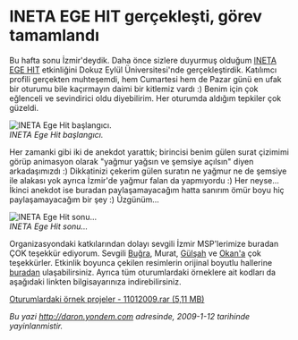 # INETA EGE HIT gerçekleşti, görev tamamlandı
Bu hafta sonu İzmir'deydik. Daha önce sizlere duyurmuş olduğum [INETA
EGE
HIT](http://daron.yondem.com/tr/post/1b832f99-3572-40a4-a7f3-93ae62edbcb0)
etkinliğini Dokuz Eylül Üniversitesi'nde gerçekleştirdik. Katılımcı
profili gerçekten muhteşemdi, hem Cumartesi hem de Pazar günü en ufak
bir oturumu bile kaçırmayın daimi bir kitlemiz vardı :) Benim için çok
eğlenceli ve sevindirici oldu diyebilirim. Her oturumda aldığım tepkiler
çok güzeldi.

![INETA Ege Hit
başlangıcı.](media/INETA_EGE_HIT_gerceklesti_gorev_tamamlandi/11012009_3.jpg)\
*INETA Ege Hit başlangıcı.*

Her zamanki gibi iki de anekdot yarattık; birincisi benim gülen surat
çizimimi görüp animasyon olarak "yağmur yağsın ve şemsiye açılsın" diyen
arkadaşımızdı :) Dikkatinizi çekerim gülen suratın ne yağmur ne de
şemsiye ile alakası yok ayrıca İzmir'de yağmur falan da yapmıyordu :)
Her neyse... İkinci anekdot ise buradan paylaşamayacağım hatta sanırım
ömür boyu hiç paylaşamayacağım bir şey :) Üzgünüm...

![INETA Ege Hit
sonu...](media/INETA_EGE_HIT_gerceklesti_gorev_tamamlandi/11012009_2.jpg)\
*INETA Ege Hit sonu...*

Organizasyondaki katkılarından dolayı sevgili İzmir MSP'lerimize buradan
ÇOK teşekkür ediyorum. Sevgili
[Buğra](http://bugrakocaturk.blogspot.com/), Murat,
[Gülşah](http://gulsahyildizoglu.blogspot.com/) ve
[Okan'a](http://www.okaninecikli.blogspot.com/) çok teşekkürler.
Etkinlik boyunca çekilen resimlerin orijinal boyutlu hallerine
[buradan](http://cid-e780a156a6bd0e34.skydrive.live.com/browse.aspx/INETA%20Ege%20Hit)
ulaşabilirsiniz. Ayrıca tüm oturumlardaki örneklere ait kodları da
aşağıdaki linkten bilgisayarınıza indirebilirsiniz.

[Oturumlardaki örnek projeler - 11012009.rar (5,11
MB)](media/INETA_EGE_HIT_gerceklesti_gorev_tamamlandi/11012009.rar)



*Bu yazi http://daron.yondem.com adresinde, 2009-1-12 tarihinde yayinlanmistir.*
